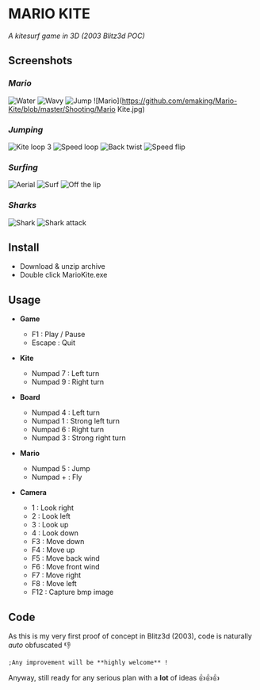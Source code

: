 # MARIO KITE

_A kitesurf game in 3D  (2003 Blitz3d POC)_

## Screenshots

### _Mario_

![Water](https://github.com/emaking/Mario-Kite/blob/master/Shooting/water.jpg)
![Wavy](https://github.com/emaking/Mario-Kite/blob/master/Shooting/wavy.jpg)
![Jump](https://github.com/emaking/Mario-Kite/blob/master/Shooting/jump.jpg)
![Mario](https://github.com/emaking/Mario-Kite/blob/master/Shooting/Mario Kite.jpg)


### _Jumping_


![Kite loop 3](https://github.com/emaking/Mario-Kite/blob/master/Shooting/Kite_Loop_3.jpg)
![Speed loop](https://github.com/emaking/Mario-Kite/blob/master/Shooting/speed_loop.jpg)
![Back twist](https://github.com/emaking/Mario-Kite/blob/master/Shooting/back_twist.jpg)
![Speed flip](https://github.com/emaking/Mario-Kite/blob/master/Shooting/speed_flip.jpg)


### _Surfing_

![Aerial](https://github.com/emaking/Mario-Kite/blob/master/Shooting/aerial.jpg)
![Surf](https://github.com/emaking/Mario-Kite/blob/master/Shooting/surf.jpg)
![Off the lip](https://github.com/emaking/Mario-Kite/blob/master/Shooting/off_the_lip.jpg)


### _Sharks_

![Shark](https://github.com/emaking/Mario-Kite/blob/master/Shooting/shark.jpg)
![Shark attack](https://github.com/emaking/Mario-Kite/blob/master/Shooting/shark_attack.jpg)

 
## Install

- Download & unzip archive
- Double click MarioKite.exe

## Usage 

* **Game** 
  * F1 : Play / Pause
  * Escape : Quit
  
* **Kite**
  * Numpad 7 : Left turn
  * Numpad 9 : Right turn

* **Board**
  * Numpad 4 : Left turn
  * Numpad 1 : Strong left turn
  * Numpad 6 : Right turn
  * Numpad 3 : Strong right turn

* **Mario**
  * Numpad 5 : Jump
  * Numpad + : Fly 

* **Camera**
  * 1 : Look right
  * 2 : Look left
  * 3 : Look up
  * 4 : Look down
  * F3 : Move down
  * F4 : Move up
  * F5 : Move back wind
  * F6 : Move front wind
  * F7 : Move right
  * F8 : Move left
  * F12 : Capture bmp image

## Code 

As this is my very first proof of concept in Blitz3d (2003), code is naturally _auto_ obfuscated :-1:
```
;Any improvement will be **highly welcome** !

```
Anyway, still ready for any serious plan with a **lot** of ideas :+1::+1::+1:
